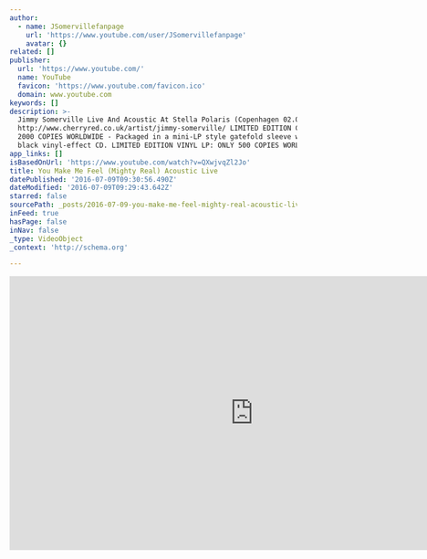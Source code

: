 ```yaml
---
author:
  - name: JSomervillefanpage
    url: 'https://www.youtube.com/user/JSomervillefanpage'
    avatar: {}
related: []
publisher:
  url: 'https://www.youtube.com/'
  name: YouTube
  favicon: 'https://www.youtube.com/favicon.ico'
  domain: www.youtube.com
keywords: []
description: >-
  Jimmy Somerville Live And Acoustic At Stella Polaris (Copenhagen 02.08.15)
  http://www.cherryred.co.uk/artist/jimmy-somerville/ LIMITED EDITION CD : ONLY
  2000 COPIES WORLDWIDE - Packaged in a mini-LP style gatefold sleeve with a
  black vinyl-effect CD. LIMITED EDITION VINYL LP: ONLY 500 COPIES WORLDWIDE
app_links: []
isBasedOnUrl: 'https://www.youtube.com/watch?v=QXwjvqZl2Jo'
title: You Make Me Feel (Mighty Real) Acoustic Live
datePublished: '2016-07-09T09:30:56.490Z'
dateModified: '2016-07-09T09:29:43.642Z'
starred: false
sourcePath: _posts/2016-07-09-you-make-me-feel-mighty-real-acoustic-live.md
inFeed: true
hasPage: false
inNav: false
_type: VideoObject
_context: 'http://schema.org'

---
```

<iframe src="https://cdn.embedly.com/widgets/media.html?src=https%3A%2F%2Fwww.youtube.com%2Fembed%2FQXwjvqZl2Jo%3Ffeature%3Doembed&amp;url=http%3A%2F%2Fwww.youtube.com%2Fwatch%3Fv%3DQXwjvqZl2Jo&amp;image=https%3A%2F%2Fi.ytimg.com%2Fvi%2FQXwjvqZl2Jo%2Fhqdefault.jpg&amp;key=b7d04c9b404c499eba89ee7072e1c4f7&amp;type=text%2Fhtml&amp;schema=youtube" width="854" height="480" scrolling="no" frameborder="0" allowfullscreen="" style=""></iframe>